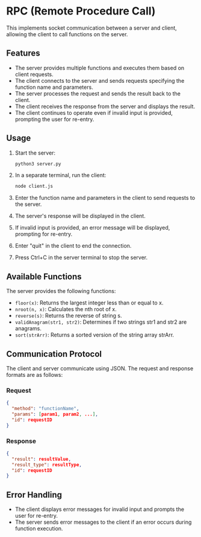 # RPC (Remote Procedure Call)

This implements socket communication between a server and client, allowing the client to call functions on the server.

## Features

- The server provides multiple functions and executes them based on client requests.
- The client connects to the server and sends requests specifying the function name and parameters.
- The server processes the request and sends the result back to the client.
- The client receives the response from the server and displays the result.
- The client continues to operate even if invalid input is provided, prompting the user for re-entry.

## Usage

1. Start the server:

   ```bash
   python3 server.py
   ```

2. In a separate terminal, run the client:

   ```bash
   node client.js
   ```

3. Enter the function name and parameters in the client to send requests to the server.
4. The server's response will be displayed in the client.
5. If invalid input is provided, an error message will be displayed, prompting for re-entry.
6. Enter "quit" in the client to end the connection.
7. Press Ctrl+C in the server terminal to stop the server.

## Available Functions

The server provides the following functions:

- `floor(x)`: Returns the largest integer less than or equal to x.
- `nroot(n, x)`: Calculates the nth root of x.
- `reverse(s)`: Returns the reverse of string s.
- `validAnagram(str1, str2)`: Determines if two strings str1 and str2 are anagrams.
- `sort(strArr)`: Returns a sorted version of the string array strArr.

## Communication Protocol

The client and server communicate using JSON. The request and response formats are as follows:

### Request
```json
{
  "method": "functionName",
  "params": [param1, param2, ...],
  "id": requestID
}
```

### Response
```json
{
  "result": resultValue,
  "result_type": resultType,
  "id": requestID
}
```

## Error Handling

- The client displays error messages for invalid input and prompts the user for re-entry.
- The server sends error messages to the client if an error occurs during function execution.

